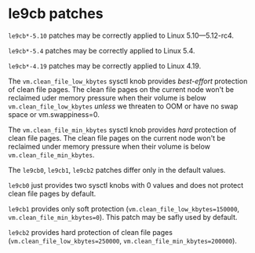 
# le9cb patches

`le9cb*-5.10` patches may be correctly applied to Linux 5.10—5.12-rc4.

`le9cb*-5.4` patches may be correctly applied to Linux 5.4.

`le9cb*-4.19` patches may be correctly applied to Linux 4.19.

The `vm.clean_file_low_kbytes` sysctl knob provides *best-effort* protection of clean file pages. The clean file pages on the current node won't be reclaimed uder memory pressure when their volume is below `vm.clean_file_low_kbytes` *unless* we threaten to OOM or have no swap space or vm.swappiness=0.

The `vm.clean_file_min_kbytes` sysctl knob provides *hard* protection of clean file pages. The clean file pages on the current node won't be reclaimed under memory pressure when their volume is below `vm.clean_file_min_kbytes`.

The `le9cb0`, `le9cb1`, `le9cb2` patches differ only in the default values.

`le9cb0` just provides two sysctl knobs with 0 values and does not protect clean file pages by default.

`le9cb1` provides only soft protection (`vm.clean_file_low_kbytes=150000`, `vm.clean_file_min_kbytes=0`). This patch may be safly used by default.

`le9cb2` provides hard protection of clean file pages (`vm.clean_file_low_kbytes=250000`, `vm.clean_file_min_kbytes=200000`).
